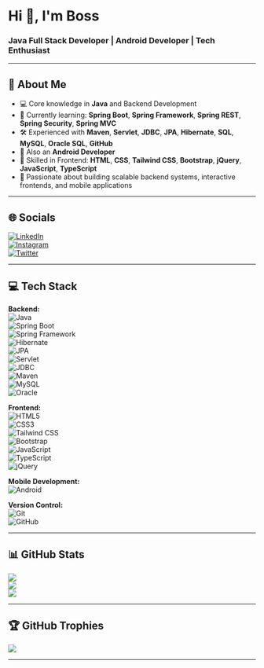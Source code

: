 <h1 align="left">Hi 👋, I'm Boss</h1>
<h3 align="left">Java Full Stack Developer | Android Developer | Tech Enthusiast</h3>

---

## 🚀 About Me  
- 💻 Core knowledge in **Java** and Backend Development  
- 🌱 Currently learning: **Spring Boot**, **Spring Framework**, **Spring REST**, **Spring Security**, **Spring MVC**  
- 🛠 Experienced with **Maven**, **Servlet**, **JDBC**, **JPA**, **Hibernate**, **SQL**, **MySQL**, **Oracle SQL**, **GitHub**  
- 📱 Also an **Android Developer**  
- 🎨 Skilled in Frontend: **HTML**, **CSS**, **Tailwind CSS**, **Bootstrap**, **jQuery**, **JavaScript**, **TypeScript**  
- 🎯 Passionate about building scalable backend systems, interactive frontends, and mobile applications  

---

## 🌐 Socials  
[![LinkedIn](https://img.shields.io/badge/LinkedIn-%230077B5.svg?logo=linkedin&logoColor=white)](https://linkedin.com/in/yourprofile)  
[![Instagram](https://img.shields.io/badge/Instagram-%23E4405F.svg?logo=Instagram&logoColor=white)](https://instagram.com/yourprofile)  
[![Twitter](https://img.shields.io/badge/Twitter-%231DA1F2.svg?logo=Twitter&logoColor=white)](https://twitter.com/yourprofile)  

---

## 💻 Tech Stack  

**Backend:**  
![Java](https://img.shields.io/badge/Java-%23ED8B00.svg?logo=openjdk&logoColor=white)  
![Spring Boot](https://img.shields.io/badge/Spring%20Boot-%236DB33F.svg?logo=springboot&logoColor=white)  
![Spring Framework](https://img.shields.io/badge/Spring-%236DB33F.svg?logo=spring&logoColor=white)  
![Hibernate](https://img.shields.io/badge/Hibernate-%235C4C3F.svg?logo=hibernate&logoColor=white)  
![JPA](https://img.shields.io/badge/JPA-%2300f.svg?logoColor=white)  
![Servlet](https://img.shields.io/badge/Servlet-%2300f.svg?logoColor=white)  
![JDBC](https://img.shields.io/badge/JDBC-%2300f.svg?logoColor=white)  
![Maven](https://img.shields.io/badge/Maven-%23C71A36.svg?logo=apache-maven&logoColor=white)  
![MySQL](https://img.shields.io/badge/MySQL-%2300f.svg?logo=mysql&logoColor=white)  
![Oracle](https://img.shields.io/badge/Oracle-F80000?logo=oracle&logoColor=white)  

**Frontend:**  
![HTML5](https://img.shields.io/badge/HTML5-%23E34F26.svg?logo=html5&logoColor=white)  
![CSS3](https://img.shields.io/badge/CSS3-%231572B6.svg?logo=css3&logoColor=white)  
![Tailwind CSS](https://img.shields.io/badge/Tailwind_CSS-%2338B2AC.svg?logo=tailwind-css&logoColor=white)  
![Bootstrap](https://img.shields.io/badge/Bootstrap-%23563D7C.svg?logo=bootstrap&logoColor=white)  
![JavaScript](https://img.shields.io/badge/JavaScript-%23323330.svg?logo=javascript&logoColor=%23F7DF1E)  
![TypeScript](https://img.shields.io/badge/TypeScript-%23007ACC.svg?logo=typescript&logoColor=white)  
![jQuery](https://img.shields.io/badge/jQuery-%230769AD.svg?logo=jquery&logoColor=white)  

**Mobile Development:**  
![Android](https://img.shields.io/badge/Android-%233DDC84.svg?logo=android&logoColor=white)  

**Version Control:**  
![Git](https://img.shields.io/badge/Git-%23F05033.svg?logo=git&logoColor=white)  
![GitHub](https://img.shields.io/badge/GitHub-%23121011.svg?logo=github&logoColor=white)  

---

## 📊 GitHub Stats  
![](https://github-readme-stats.vercel.app/api?username=YourUserName&theme=dark&hide_border=false&include_all_commits=true&count_private=true)  
![](https://github-readme-streak-stats.herokuapp.com/?user=YourUserName&theme=dark&hide_border=false)  
![](https://github-readme-stats.vercel.app/api/top-langs/?username=YourUserName&theme=dark&hide_border=false&layout=compact)  

---

## 🏆 GitHub Trophies  
![](https://github-profile-trophy.vercel.app/?username=YourUserName&theme=darkhub&no-frame=false&no-bg=false&margin-w=4)  

---
